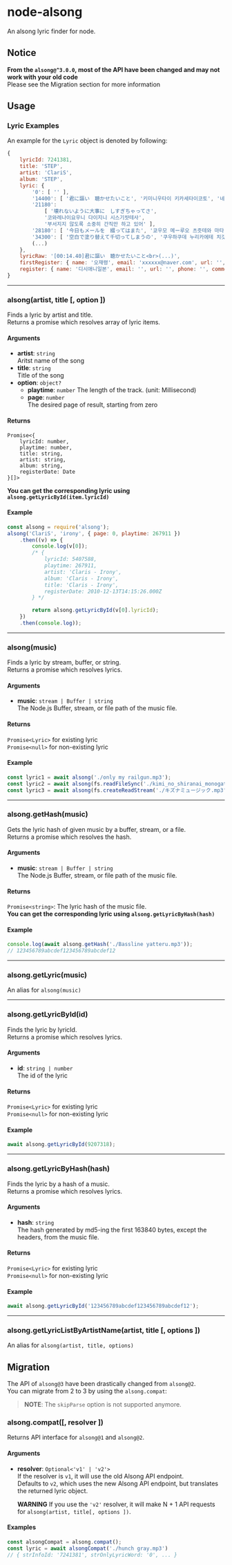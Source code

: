 # node-alsong
An alsong lyric finder for node.

## Notice
**From the `alsong@^3.0.0`, most of the API have been changed and may not work with your old code**  
Please see the Migration section for more information

## Usage
### Lyric Examples
An example for the `Lyric` object is denoted by following:
```js
{
	lyricId: 7241381,
	title: 'STEP',
	artist: 'ClariS',
	album: 'STEP',
	lyric: {
		'0': [ '' ],
		'14400': [ '君に謳い　聴かせたいこと', '키미니우타이 키카세타이코토', '네게 간절하게 들려주고 싶은 말' ],
		'21180':
			[ '壊れないように大事に　しすぎちゃってさ',
			'코와레나이요우니 다이지니 시스기챳테사',
			'부서지지 않도록 소중히 간직만 하고 있어' ],
		'28180': [ '今日もメールを　綴ってはまた', '쿄우모 메ー루오 츠즛테와 마타', '오늘도 메일을 쌓아두고서는 또' ],
		'34300': [ '空白で塗り替えて千切ってしまうの', '쿠우하쿠데 누리카에테 치깃테시마우노', '공백으로 다시 칠해 지워버려' ],
		(...)
	},
	lyricRaw: '[00:14.40]君に謳い　聴かせたいこと<br>(...)',
	firstRegister: { name: '오재령', email: 'xxxxxx@naver.com', url: '', phone: 'xxx-xxxx-xxxx', comment: '노래가사는 찾아 (...)' },
	register: { name: '디시애니일본', email: '', url: '', phone: '', comment: '' }
}
```

----

### alsong(artist, title [, option ])
Finds a lyric by artist and title.  
Returns a promise which resolves array of lyric items.

#### Arguments
* **artist**: `string`  
  Aritst name of the song
* **title**: `string`  
  Title of the song
* **option**: `object?`  
  * **playtime**: `number`
    The length of the track. (unit: Millisecond)
  * **page**: `number`  
    The desired page of result, starting from zero

#### Returns
```
Promise<{
   	lyricId: number,
	playtime: number,
	title: string,
	artist: string,
	album: string,
	registerDate: Date
}[]>
```  
**You can get the corresponding lyric using `alsong.getLyricById(item.lyricId)`**

#### Example
```js
const alsong = require('alsong');
alsong('ClariS', 'irony', { page: 0, playtime: 267911 })
	.then((v) => {
		console.log(v[0]);
		/* {
			lyricId: 5407588,
			playtime: 267911,
			artist: 'Claris - Irony',
			album: 'Claris - Irony',
			title: 'Claris - Irony',
			registerDate: 2010-12-13T14:15:26.000Z
		} */

		return alsong.getLyricById(v[0].lyricId);
	})
	.then(console.log));
```

----

### alsong(music)
Finds a lyric by stream, buffer, or string.  
Returns a promise which resolves lyrics.

#### Arguments
* **music**: `stream | Buffer | string`  
  The Node.js Buffer, stream, or file path of the music file.

#### Returns
`Promise<Lyric>` for existing lyric  
`Promise<null>` for non-existing lyric

#### Example
```js
const lyric1 = await alsong('./only my railgun.mp3');
const lyric2 = await alsong(fs.readFileSync('./kimi_no_shiranai_monogatari.mp3'));
const lyric3 = await alsong(fs.createReadStream('./キズナミュージック.mp3'));
```

----

### alsong.getHash(music)
Gets the lyric hash of given music by a buffer, stream, or a file.  
Returns a promise which resolves the hash.

#### Arguments
* **music**: `stream | Buffer | string`  
  The Node.js Buffer, stream, or file path of the music file.

#### Returns
`Promise<string>`: The lyric hash of the music file.  
**You can get the corresponding lyric using `alsong.getLyricByHash(hash)`**

#### Example
```js
console.log(await alsong.getHash('./Bassline yatteru.mp3'));
// 123456789abcdef123456789abcdef12
```

----

### alsong.getLyric(music)
An alias for `alsong(music)`

----

### alsong.getLyricById(id)
Finds the lyric by lyricId.  
Returns a promise which resolves lyrics.

#### Arguments
* **id**: `string | number`  
  The id of the lyric

#### Returns
`Promise<Lyric>` for existing lyric  
`Promise<null>` for non-existing lyric

#### Example
```js
await alsong.getLyricById(9207318);
```

----

### alsong.getLyricByHash(hash)
Finds the lyric by a hash of a music.  
Returns a promise which resolves lyrics.

#### Arguments
* **hash**: `string`  
  The hash generated by md5-ing the first 163840 bytes, except the headers, from the music file.

#### Returns
`Promise<Lyric>` for existing lyric  
`Promise<null>` for non-existing lyric

#### Example
```js
await alsong.getLyricById('123456789abcdef123456789abcdef12');
```

----

### alsong.getLyricListByArtistName(artist, title [, options ])
An alias for `alsong(artist, title, options)`

## Migration
The API of `alsong@3` have been drastically changed from `alsong@2`.  
You can migrate from 2 to 3 by using the `alsong.compat`:
> **NOTE**: The `skipParse` option is not supported anymore.

### alsong.compat([, resolver ])
Returns API interface for `alsong@1` and `alsong@2`.

#### Arguments
* **resolver**: `Optional<'v1' | 'v2'>`  
  If the resolver is `v1`, it will use the old Alsong API endpoint.  
  Defaults to `v2`, which uses the new Alsong API endpoint, but translates the returned lyric object.

  **WARNING** If you use the `'v2'` resolver, it will make N + 1 API requests for `alsong(artist, title[, options ])`.

#### Examples
```js
const alsongCompat = alsong.compat();
const lyric = await alsongCompat('./hunch gray.mp3')
// { strInfoId: '7241381', strOnlyLyricWord: '0', ... }
```


